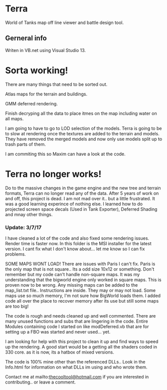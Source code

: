 # Terra

World of Tanks map off line viewer and battle design tool.

## Gerneral info

Writen in VB.net using Visual Studio 13.

# Sorta working!
There are many things that need to be sorted out.

Atlas maps for the terrain and buildings.

GMM deferred rendering.

Finish decryping all the data to place itmes on the map including water on all maps.

I am going to have to go to LOD selection of the models. Terra is going to be to slow at rendering once the textures are added to the terrain and models. They have removed the merged models and now only use models split up to trash parts of them.

I am commiting this so Maxim can have a look at the code.



# Terra no longer works!
Do to the massive changes in the game engine and the new tree and terrain formats, Terra can no longer read any of the data.
After 5 years of work on and off, this project is dead.
I am not mad over it.. but a little frustrated.
It was a good learning experince of nothing else.
I learned how to do projected screen space decals (Used in Tank Exporter), Deferred Shading and mnay other things.


### Update: 3/7/17
I have cleaned a lot of the code and also fixed some rendering issues.
Render time is faster now.
In this folder is the MSI installer for the latest version.
I cant fix what I don't know about... let me know so I can fix problems.

SOME MAPS WONT LOAD! There are issues with Paris I can't fix.
Paris is the only map that is not square.. Its a odd size 10x12 or something.
Don't remember but my code can't handle non-square maps.
It was my understanding that the bigworld engine only worked in square maps.
This is proven now to be wrong.
Any missing maps can be added to the map_list.txt file.. Instructions are inside.
They may or may not load. Some maps use so much memory, I'm not sure how BigWorld loads them.
I added code all over the place to recover memory after its use but still some maps are too big!

The code is rough and needs cleaned up and well commented.
There are many unused functions and subs that are lingering
in the code. Entire Modules containing code I started on like
modDeferred.vb that are for setting up a FBO was started and never
used... yet.


I am looking for help with this project to clean it up and find ways
to speed up the rendering. A good start would be a getting all the 
shaders coded in 330 core. as it is now, its a hatbox of mixed versions.

The code is 100% mine other than the referenced DLLs.. Look in the Info.html
for information on what DLLs im using and who wrote them.

Contact me at mailto:thecooltool@hotmail.com if you are interested
in contributing.. or leave a comment.
